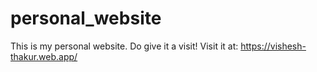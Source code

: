 # personal_website
 This is my personal website. Do give it a visit!
Visit it at: https://vishesh-thakur.web.app/